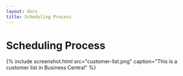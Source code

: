 ```yaml
---
layout: docs
title: Scheduling Process
---
```


# Scheduling Process
{% include screenshot.html src="customer-list.png" caption="This is a customer list in Business Central" %}